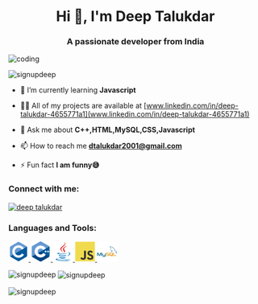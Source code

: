 <h1 align="center">Hi 👋, I'm Deep Talukdar</h1>
<h3 align="center">A passionate developer from India</h3>

<img aglign="right" alt="coding" width="400" src="https://camo.githubusercontent.com/4d9f5ecceb711eec6e2018f38a5677dc657c9738d4a65ba3b928c41c0a45b439/68747470733a2f2f6d69726f2e6d656469756d2e636f6d2f6d61782f313336302f302a37513379765349765f7430696f4a2d5a2e676966">

<p align="left"> <img src="https://komarev.com/ghpvc/?username=signupdeep&label=Profile%20views&color=0e75b6&style=flat" alt="signupdeep" /> </p>

- 🌱 I’m currently learning **Javascript**

- 👨‍💻 All of my projects are available at [www.linkedin.com/in/deep-talukdar-4655771a1](www.linkedin.com/in/deep-talukdar-4655771a1)

- 💬 Ask me about **C++,HTML,MySQL,CSS,Javascript**

- 📫 How to reach me **dtalukdar2001@gmail.com**

- ⚡ Fun fact **I am funny😅**

<h3 align="left">Connect with me:</h3>
<p align="left">
<a href="https://linkedin.com/in/deep talukdar" target="blank"><img align="center" src="https://raw.githubusercontent.com/rahuldkjain/github-profile-readme-generator/master/src/images/icons/Social/linked-in-alt.svg" alt="deep talukdar" height="30" width="40" /></a>
</p>

<h3 align="left">Languages and Tools:</h3>
<p align="left"> <a href="https://www.cprogramming.com/" target="_blank" rel="noreferrer"> <img src="https://raw.githubusercontent.com/devicons/devicon/master/icons/c/c-original.svg" alt="c" width="40" height="40"/> </a> <a href="https://www.w3schools.com/cpp/" target="_blank" rel="noreferrer"> <img src="https://raw.githubusercontent.com/devicons/devicon/master/icons/cplusplus/cplusplus-original.svg" alt="cplusplus" width="40" height="40"/> </a> <a href="https://www.java.com" target="_blank" rel="noreferrer"> <img src="https://raw.githubusercontent.com/devicons/devicon/master/icons/java/java-original.svg" alt="java" width="40" height="40"/> </a> <a href="https://developer.mozilla.org/en-US/docs/Web/JavaScript" target="_blank" rel="noreferrer"> <img src="https://raw.githubusercontent.com/devicons/devicon/master/icons/javascript/javascript-original.svg" alt="javascript" width="40" height="40"/> </a> <a href="https://www.mysql.com/" target="_blank" rel="noreferrer"> <img src="https://raw.githubusercontent.com/devicons/devicon/master/icons/mysql/mysql-original-wordmark.svg" alt="mysql" width="40" height="40"/> </a> </p>

<p><img align="left" src="https://github-readme-stats.vercel.app/api/top-langs?username=signupdeep&show_icons=true&locale=en&layout=compact" alt="signupdeep" /></p>

<p>&nbsp;<img align="center" src="https://github-readme-stats.vercel.app/api?username=signupdeep&show_icons=true&locale=en" alt="signupdeep" /></p>

<p><img align="center" src="https://github-readme-streak-stats.herokuapp.com/?user=signupdeep&" alt="signupdeep" /></p>
